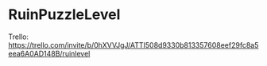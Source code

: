 # RuinPuzzleLevel
Trello: https://trello.com/invite/b/0hXVVJgJ/ATTI508d9330b813357608eef29fc8a5eea6A0AD148B/ruinlevel
